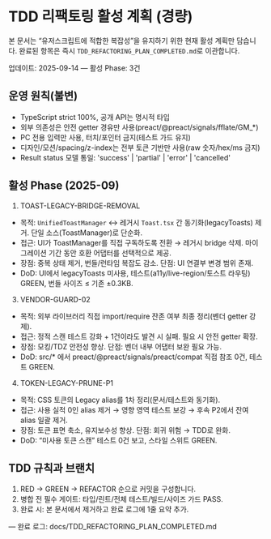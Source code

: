 # TDD 리팩토링 활성 계획 (경량)

본 문서는 “유저스크립트에 적합한 복잡성”을 유지하기 위한 현재 활성 계획만
담습니다. 완료된 항목은 즉시 `TDD_REFACTORING_PLAN_COMPLETED.md`로 이관합니다.

업데이트: 2025-09-14 — 활성 Phase: 3건

## 운영 원칙(불변)

- TypeScript strict 100%, 공개 API는 명시적 타입
- 외부 의존성은 안전 getter 경유만 사용(preact/@preact/signals/fflate/GM\_\*)
- PC 전용 입력만 사용, 터치/포인터 금지(테스트 가드 유지)
- 디자인/모션/spacing/z-index는 전부 토큰 기반만 사용(raw 숫자/hex/ms 금지)
- Result status 모델 통일: 'success' | 'partial' | 'error' | 'cancelled'

## 활성 Phase (2025-09)

1. TOAST-LEGACY-BRIDGE-REMOVAL

- 목적: `UnifiedToastManager` ↔ 레거시 `Toast.tsx` 간 동기화(legacyToasts)
  제거. 단일 소스(ToastManager)로 단순화.
- 접근: UI가 ToastManager를 직접 구독하도록 전환 → 레거시 bridge 삭제.
  마이그레이션 기간 동안 호환 어댑터를 선택적으로 제공.
- 장점: 중복 상태 제거, 번들/런타임 복잡도 감소. 단점: UI 연결부 변경 범위 존재.
- DoD: UI에서 legacyToasts 미사용, 테스트(a11y/live-region/토스트 라우팅) GREEN,
  번들 사이즈 ≤ 기존 ±0.3KB.

<!-- 2. SIGNALS-SAFE-FACTORY: 완료되어 완료 로그로 이동 -->

3. VENDOR-GUARD-02

- 목적: 외부 라이브러리 직접 import/require 잔존 여부 최종 정리(벤더 getter
  강제).
- 접근: 정적 스캔 테스트 강화 + 1건이라도 발견 시 실패. 필요 시 안전 getter
  확장.
- 장점: 모킹/TDZ 안전성 향상. 단점: 벤더 내부 어댑터 보완 필요 가능.
- DoD: src/\* 에서 preact/@preact/signals/preact/compat 직접 참조 0건, 테스트
  GREEN.

4. TOKEN-LEGACY-PRUNE-P1

- 목적: CSS 토큰의 Legacy alias를 1차 정리(문서/테스트와 동기화).
- 접근: 사용 실적 0인 alias 제거 → 영향 영역 테스트 보강 → 후속 P2에서 잔여
  alias 일괄 제거.
- 장점: 토큰 표면 축소, 유지보수성 향상. 단점: 회귀 위험 → TDD로 완화.
- DoD: “미사용 토큰 스캔” 테스트 0건 보고, 스타일 스위트 GREEN.

<!-- 5. PHYS-REMOVE-LEGACY-ICON-DIR: 완료되어 완료 로그로 이동 -->

## TDD 규칙과 브랜치

1. RED → GREEN → REFACTOR 순으로 커밋을 구성합니다.
2. 병합 전 필수 게이트: 타입/린트/전체 테스트/빌드/사이즈 가드 PASS.
3. 완료 시: 본 문서에서 제거하고 완료 로그에 1줄 요약 추가.

— 완료 로그: docs/TDD_REFACTORING_PLAN_COMPLETED.md
